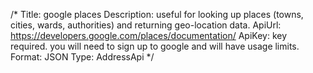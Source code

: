 /*
Title: google places
Description: useful for looking up places (towns, cities, wards, authorities) and returning geo-location data.
ApiUrl: https://developers.google.com/places/documentation/
ApiKey: key required. you will need to sign up to google and will have usage limits.
Format: JSON
Type: AddressApi
*/
